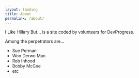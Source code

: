 ```yaml
---
layout: landing
title: About
permalink: /about/
---
```


I Like Hillary But... is a site coded by volunteers for DevProgress.

Among the perpetrators are...

* Sue Perman
* Won Derwo Man
* Rob Inhood
* Bobby McGee
* etc
